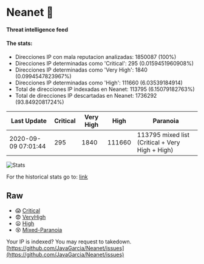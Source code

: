 # Neanet :hocho:
#### Threat intelligence feed
#### The stats:

- Direcciones IP con mala reputacion analizadas: 1850087 (100%)
- Direcciones IP determinadas como 'Critical':  295 (0.0159451960908%)
- Direcciones IP determinadas como 'Very High':  1840 (0.0994547823967%)
- Direcciones IP determinadas como 'High':  111660 (6.03539184914)
- Total de direcciones IP indexadas en Neanet:  113795 (6.15079182763%)
- Total de direcciones IP descartadas en Neanet:  1736292 (93.8492081724%)

| Last Update | Critical | Very High | High | Paranoia |
| --- | --- | --- | --- | --- |
| 2020-09-09 07:01:44 | 295 | 1840 | 111660 | 113795 mixed list (Critical + Very High + High)|

![Stats](https://docs.google.com/spreadsheets/d/e/2PACX-1vSnaNMIXVabIpDJjufMlzH7poXnshF3mgd8Is1g9ytUEzVsP5my4Trn8f-xkoLLQ38xpL3HtmUexLo6/pubchart?oid=501124687&format=image)

For the historical stats go to: [link](/stats.csv)
## Raw
- :scream: [Critical](https://raw.githubusercontent.com/JavaGarcia/Neanet/master/blacklists/neanet_critical.txt)
- :fearful: [VeryHigh](https://raw.githubusercontent.com/JavaGarcia/Neanet/master/blacklists/neanet_veryHigh.txtt)
- :frowning: [High](https://raw.githubusercontent.com/JavaGarcia/Neanet/master/blacklists/neanet_high.txt)
- :dizzy_face: [Mixed-Paranoia](https://raw.githubusercontent.com/JavaGarcia/Neanet/master/blacklists/neanet_all.txt)


Your IP is indexed? You may request to takedown. [https://github.com/JavaGarcia/Neanet/issues](https://github.com/JavaGarcia/Neanet/issues)
















































































































































































































































































































































































































































































































































































































































































